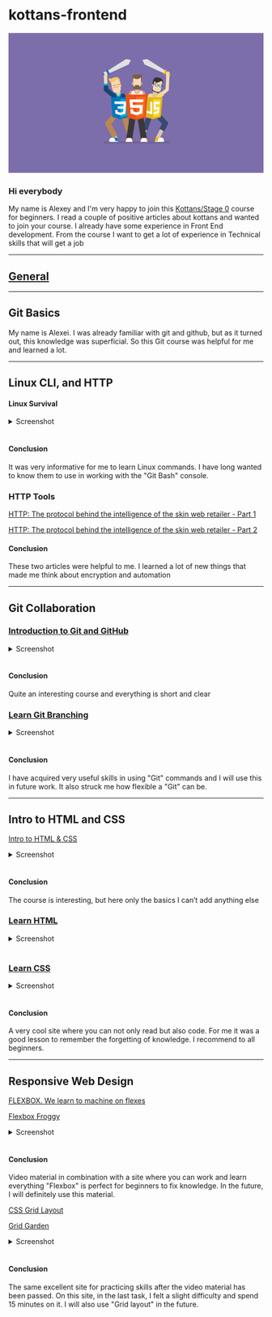 # kottans-frontend

![images](assest/images/how-to-front-end-840.jpg)

### Hi everybody

My name is Alexey and I'm very happy to join this [Kottans/Stage 0](https://github.com/kottans/frontend/blob/2022_UA/contents.md) course for beginners. I read a couple of positive articles about kottans and wanted to join your course. I already have some experience in Front End development. From the course I want to get a lot of experience in Technical skills that will get a job

---------

## [General](https://github.com/kottans/frontend/blob/2022_UA/contents.md#general)
---

## Git Basics

My name is Alexei. I was already familiar with git and github, but as it turned out, this knowledge was superficial. So this Git course was helpful for me and learned a lot. 

----------

## Linux CLI, and HTTP

#### Linux Survival

<details>
<summary>Screenshot</summary>

![ScreenshotImage](task_linux_cli/module1.png)
![ScreenshotImage](task_linux_cli/module2.png)
![ScreenshotImage](task_linux_cli/module3.png)
![ScreenshotImage](task_linux_cli/module4.png)
![ScreenshotImage](task_linux_cli/Conclusion.png)

</details>
<br>

#### Conclusion

It was very informative for me to learn Linux commands. I have long wanted to know them to use in working with the "Git Bash" console.

### HTTP Tools

[HTTP: The protocol behind the intelligence of the skin web retailer - Part 1](https://code.tutsplus.com/uk/tutorials/http-the-protocol-every-web-developer-must-know-part-1--net-31177)

[HTTP: The protocol behind the intelligence of the skin web retailer - Part 2](https://code.tutsplus.com/uk/tutorials/http-the-protocol-every-web-developer-must-know-part-2--net-31155)

#### Conclusion

These two articles were helpful to me. I learned a lot of new things that made me think about encryption and automation

---
## Git Collaboration

### [Introduction to Git and GitHub](https://learn.udacity.com/courses/ud123)

<details>
<summary>Screenshot</summary>

![ScreenshotImage](task_git_collaboration/img_1.png)
![ScreenshotImage](task_git_collaboration/img_2.png)
![ScreenshotImage](task_git_collaboration/img_3.png)

</details>
<br>

#### Conclusion

Quite an interesting course and everything is short and clear

### [Learn Git Branching](https://learngitbranching.js.org/?locale=uk)

<details>
<summary>Screenshot</summary>

![ScreenshotImage](task_git_collaboration/img_4.png)
![ScreenshotImage](task_git_collaboration/img_5.png)

</details>
<br>

#### Conclusion

I have acquired very useful skills in using "Git" commands and I will use this in future work. It also struck me how flexible a "Git" can be.

---

## Intro to HTML and CSS

[Intro to HTML & CSS](https://www.coursera.org/learn/html-css-javascript-for-web-developers)

<details>
<summary>Screenshot</summary>

![ScreenshotImage](task_html_css_intro/week_1.png)
![ScreenshotImage](task_html_css_intro/week_2.png)

</details>
<br>

#### Conclusion

The course is interesting, but here only the basics I can’t add anything else

### [Learn HTML](https://www.codecademy.com/learn/learn-html)

<details>
<summary>Screenshot</summary>

![ScreenshotImage](task_html_css_intro/learn_html.png)

</details>
<br>

### [Learn CSS](https://www.codecademy.com/learn/learn-css)

<details>
<summary>Screenshot</summary>

![ScreenshotImage](task_html_css_intro/learn_css.png)

</details>
<br>

#### Conclusion

A very cool site where you can not only read but also code. For me it was a good lesson to remember the forgetting of knowledge. I recommend to all beginners.

---

## Responsive Web Design

[FLEXBOX. We learn to machine on flexes](https://www.youtube.com/playlist?list=PLM6XATa8CAG5mPV60dMmjMRrHVW4LmV2x)

[Flexbox Froggy](http://flexboxfroggy.com/)

<details>
<summary>Screenshot</summary>

![ScreenshotImage](task_responsive_web_design/flex_box.png)

</details>
<br>

#### Conclusion

Video material in combination with a site where you can work and learn everything "Flexbox" is perfect for beginners to fix knowledge. In the future, I will definitely use this material.

[CSS Grid Layout](https://www.youtube.com/watch?v=GV92IdMGFfA&list=PLM6XATa8CAG5pXQrW_kDaeZb_uIAMNZIm)

[Grid Garden](http://cssgridgarden.com/)

<details>
<summary>Screenshot</summary>

![ScreenshotImage](task_responsive_web_design/grid_layout.png)

</details>
<br>

#### Conclusion

The same excellent site for practicing skills after the video material has been passed. On this site, in the last task, I felt a slight difficulty and spend 15 minutes on it. I will also use "Grid layout" in the future.